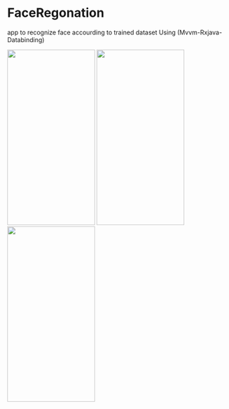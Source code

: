 # FaceRegonation
app to recognize face accourding to trained dataset
Using (Mvvm-Rxjava-Databinding)

<img src="https://user-images.githubusercontent.com/44608739/82405276-b063ed00-9a63-11ea-8b30-a29529e761b0.jpeg" width="200" height="400"/>
<img src="https://user-images.githubusercontent.com/44608739/82405278-b1951a00-9a63-11ea-945c-844621937213.jpeg" width="200" height="400"/>
<img src="https://user-images.githubusercontent.com/44608739/82405279-b1951a00-9a63-11ea-9ea7-4a9f7ad691f9.jpeg" width="200" height="400"/>

